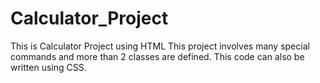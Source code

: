 # Calculator_Project
This is Calculator Project using HTML
This project involves many special commands and more than 2 classes are defined.
This code can also be written using CSS.
